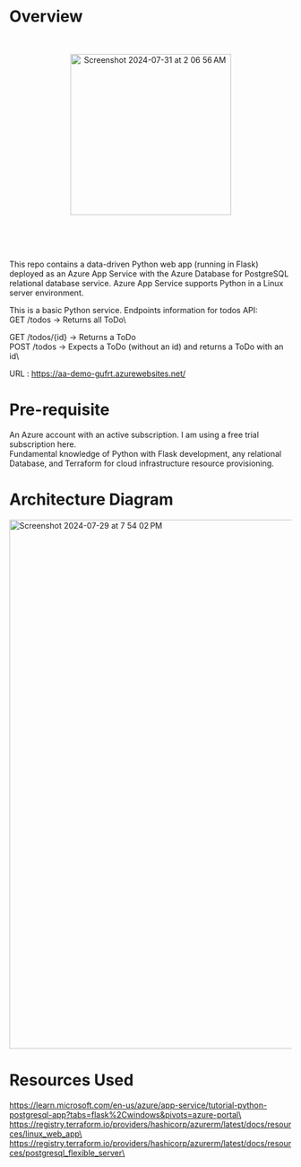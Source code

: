 # Overview
<br />
<p align="center">
  <img width="287" alt="Screenshot 2024-07-31 at 2 06 56 AM" src="https://github.com/user-attachments/assets/d372e59f-c39c-483e-b7cb-126029a21cef">
</p>
<br /><br /><br />


This repo contains a data-driven Python web app (running in Flask) deployed as an Azure App Service with the Azure Database for PostgreSQL relational database service. Azure App Service supports Python in a Linux server environment.

This is a basic Python service. Endpoints information for todos API:\
GET /todos → Returns all ToDo\

GET /todos/{id} → Returns a ToDo\
POST /todos → Expects a ToDo (without an id) and returns a ToDo with an id\

URL : https://aa-demo-gufrt.azurewebsites.net/

# Pre-requisite

An Azure account with an active subscription. I am using a free trial subscription here.  
Fundamental knowledge of Python with Flask development, any relational Database, and Terraform for cloud infrastructure resource provisioning.   

# Architecture Diagram 

<img width="943" alt="Screenshot 2024-07-29 at 7 54 02 PM" src="https://github.com/user-attachments/assets/49c4c57c-e21d-4f4f-9be8-e4ee6fff820b">



# Resources Used
https://learn.microsoft.com/en-us/azure/app-service/tutorial-python-postgresql-app?tabs=flask%2Cwindows&pivots=azure-portal\
https://registry.terraform.io/providers/hashicorp/azurerm/latest/docs/resources/linux_web_app\
https://registry.terraform.io/providers/hashicorp/azurerm/latest/docs/resources/postgresql_flexible_server\
